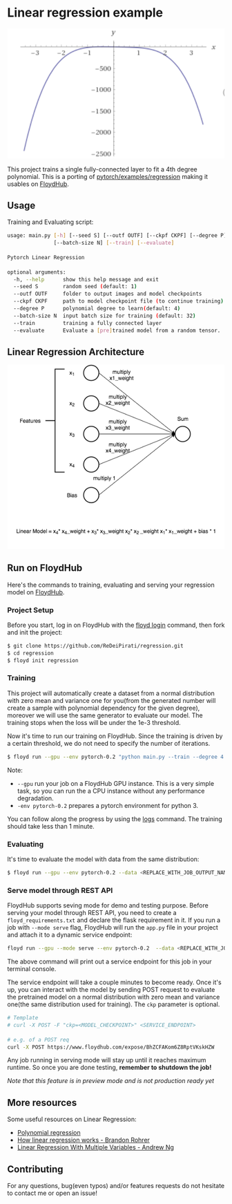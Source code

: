# Linear regression example

![4 Degree Polynomial to learn](images/4degreePol.png)

This project trains a single fully-connected layer to fit a 4th degree polynomial. This is a porting of [pytorch/examples/regression](https://github.com/pytorch/examples/tree/master/regression) making it usables on [FloydHub](https://www.floydhub.com/).


## Usage

Training and Evaluating script:

```bash
usage: main.py [-h] [--seed S] [--outf OUTF] [--ckpf CKPF] [--degree P]
               [--batch-size N] [--train] [--evaluate]

Pytorch Linear Regression

optional arguments:
  -h, --help      show this help message and exit
  --seed S        random seed (default: 1)
  --outf OUTF     folder to output images and model checkpoints
  --ckpf CKPF     path to model checkpoint file (to continue training)
  --degree P      polynomial degree to learn(default: 4)
  --batch-size N  input batch size for training (default: 32)
  --train         training a fully connected layer
  --evaluate      Evaluate a [pre]trained model from a random tensor.
```

## Linear Regression Architecture

![Linear Model](images/Linear_Model.png)

## Run on FloydHub

Here's the commands to training, evaluating and serving your regression model on [FloydHub](ttps://www.floydhub.com/).

### Project Setup

Before you start, log in on FloydHub with the [floyd login](http://docs.floydhub.com/commands/login/) command, then fork and init
the project:

```bash
$ git clone https://github.com/ReDeiPirati/regression.git
$ cd regression
$ floyd init regression
```

### Training

This project will automatically create a dataset from a normal distribution with zero mean and variance one for you(from the generated number will create a sample with polynomial dependency for the given degree), moreover we will use the same generator to evaluate our model. The training stops when the loss will be under the 1e-3 threshold.

Now it's time to run our training on FloydHub. Since the training is driven by a certain threshold, we do not need to specify the number of iterations.

```bash
$ floyd run --gpu --env pytorch-0.2 "python main.py --train --degree 4 --outf /output"
```

Note:
- `--gpu` run your job on a FloydHub GPU instance. This is a very simple task, so you can run the a CPU instance without any performance degradation.
- `-env pytorch-0.2` prepares a pytorch environment for python 3.

You can follow along the progress by using the [logs](http://docs.floydhub.com/commands/logs/) command.
The training should take less than 1 minute.

### Evaluating

It's time to evaluate the model with data from the same distribution:

```bash
$ floyd run --gpu --env pytorch-0.2 --data <REPLACE_WITH_JOB_OUTPUT_NAME>:/model "python main.py --evaluate --degree 4 --ckp /model/regression_4_degree_polynomial.pth"
```

### Serve model through REST API

FloydHub supports seving mode for demo and testing purpose. Before serving your model through REST API,
you need to create a `floyd_requirements.txt` and declare the flask requirement in it. If you run a job
with `--mode serve` flag, FloydHub will run the `app.py` file in your project
and attach it to a dynamic service endpoint:


```bash
floyd run --gpu --mode serve --env pytorch-0.2  --data <REPLACE_WITH_JOB_OUTPUT_NAME>:input
```

The above command will print out a service endpoint for this job in your terminal console.

The service endpoint will take a couple minutes to become ready. Once it's up, you can interact with the model by sending POST request to evaluate the pretrained model on a normal distribution with zero mean and variance one(the same distribution used for training). The `ckp` parameter is optional.

```bash
# Template
# curl -X POST -F "ckp=<MODEL_CHECKPOINT>" <SERVICE_ENDPOINT>

# e.g. of a POST req
curl -X POST https://www.floydhub.com/expose/BhZCFAKom6Z8RptVKskHZW
```

Any job running in serving mode will stay up until it reaches maximum runtime. So
once you are done testing, **remember to shutdown the job!**

*Note that this feature is in preview mode and is not production ready yet*

## More resources

Some useful resources on Linear Regression:

- [Polynomial regression](https://en.wikipedia.org/wiki/Polynomial_regression)
- [How linear regression works - Brandon Rohrer](https://youtu.be/fE0bnkNX77A)
- [Linear Regression With Multiple Variables - Andrew Ng](https://youtu.be/Q4GNLhRtZNc)

## Contributing

For any questions, bug(even typos) and/or features requests do not hesitate to contact me or open an issue!
